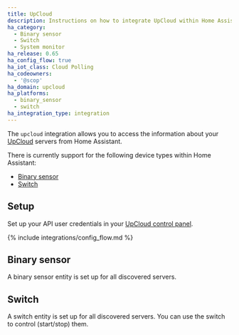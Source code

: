 ```yaml
---
title: UpCloud
description: Instructions on how to integrate UpCloud within Home Assistant.
ha_category:
  - Binary sensor
  - Switch
  - System monitor
ha_release: 0.65
ha_config_flow: true
ha_iot_class: Cloud Polling
ha_codeowners:
  - '@scop'
ha_domain: upcloud
ha_platforms:
  - binary_sensor
  - switch
ha_integration_type: integration
---
```


The `upcloud` integration allows you to access the information about your [UpCloud](https://upcloud.com/) servers from Home Assistant.

There is currently support for the following device types within Home Assistant:

- [Binary sensor](#binary-sensor)
- [Switch](#switch)

## Setup

Set up your API user credentials in your [UpCloud control panel](https://hub.upcloud.com/).

{% include integrations/config_flow.md %}

## Binary sensor

A binary sensor entity is set up for all discovered servers.

## Switch

A switch entity is set up for all discovered servers. You can use the switch to control (start/stop) them.
